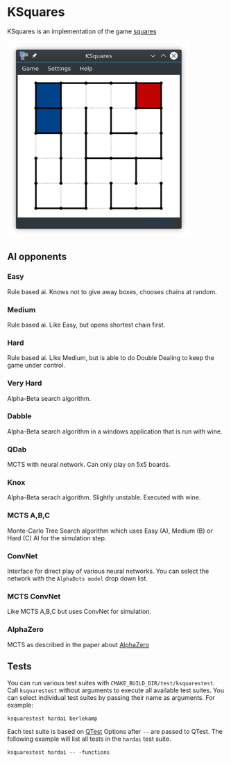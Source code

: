 # KSquares
KSquares is an implementation of the game [squares](http://en.wikipedia.org/wiki/Dots_and_Boxes)

![KSquares screenshot](ksquares.png)

## AI opponents

### Easy

Rule based ai. Knows not to give away boxes, chooses chains at random.

### Medium

Rule based ai. Like Easy, but opens shortest chain first.

### Hard 

Rule based ai. Like Medium, but is able to do Double Dealing to keep the
game under control.

### Very Hard

Alpha-Beta search algorithm.

### Dabble

Alpha-Beta search algorithm in a windows application that is run with wine.

### QDab

MCTS with neural network. Can only play on 5x5 boards.

### Knox

Alpha-Beta serach algorithm. Slightly unstable. Executed with wine.

### MCTS A,B,C

Monte-Carlo Tree Search algorithm which uses Easy (A), Medium (B) or Hard (C) AI 
for the simulation step.

### ConvNet

Interface for direct play of various neural networks. You can select the 
network with the `AlphaDots model` drop down list. 

### MCTS ConvNet

Like MCTS A,B,C but uses ConvNet for simulation.

### AlphaZero

MCTS as described in the paper about [AlphaZero](https://arxiv.org/abs/1712.01815)


## Tests

You can run various test suites with `CMAKE_BUILD_DIR/test/ksquarestest`. Call
`ksquarestest` without arguments to execute all available test suites. You
can select individual test suites by passing their name as arguments. For example:

```
ksquarestest hardai berlekamp
```

Each test suite is based on [QTest](https://doc.qt.io/qt-5.10/qtest-overview.html)
Options after `--` are passed to QTest. The following example will
list all tests in the `hardai` test suite.

```
ksquarestest hardai -- -functions
```

